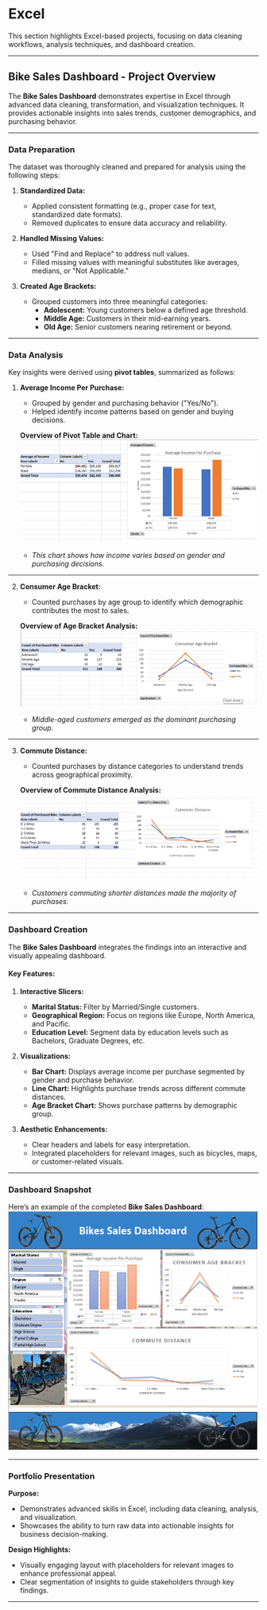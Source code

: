 # **Excel**  
This section highlights Excel-based projects, focusing on data cleaning workflows, analysis techniques, and dashboard creation.

---

## **Bike Sales Dashboard - Project Overview**  
The **Bike Sales Dashboard** demonstrates expertise in Excel through advanced data cleaning, transformation, and visualization techniques. It provides actionable insights into sales trends, customer demographics, and purchasing behavior.

---

### **Data Preparation**
The dataset was thoroughly cleaned and prepared for analysis using the following steps:  

1. **Standardized Data:**  
   - Applied consistent formatting (e.g., proper case for text, standardized date formats).  
   - Removed duplicates to ensure data accuracy and reliability.  

2. **Handled Missing Values:**  
   - Used "Find and Replace" to address null values.  
   - Filled missing values with meaningful substitutes like averages, medians, or "Not Applicable."  

3. **Created Age Brackets:**  
   - Grouped customers into three meaningful categories:
     - **Adolescent:** Young customers below a defined age threshold.  
     - **Middle Age:** Customers in their mid-earning years.  
     - **Old Age:** Senior customers nearing retirement or beyond.  

---

### **Data Analysis**
Key insights were derived using **pivot tables**, summarized as follows:

1. **Average Income Per Purchase:**  
   - Grouped by gender and purchasing behavior ("Yes/No").  
   - Helped identify income patterns based on gender and buying decisions.  

   **Overview of Pivot Table and Chart:**  
   ![Average Income Per Purchase](/Images/das1.png)  

   - *This chart shows how income varies based on gender and purchasing decisions.*
---

2. **Consumer Age Bracket:**  
   - Counted purchases by age group to identify which demographic contributes the most to sales.  

   **Overview of Age Bracket Analysis:**  
   ![Consumer Age Bracket](/Images/das3.png)  

   - *Middle-aged customers emerged as the dominant purchasing group.*
---

3. **Commute Distance:**  
   - Counted purchases by distance categories to understand trends across geographical proximity.  

   **Overview of Commute Distance Analysis:**  
   ![Commute Distance Analysis](/Images/das2.png)

   - *Customers commuting shorter distances made the majority of purchases.* 
---

### **Dashboard Creation**
The **Bike Sales Dashboard** integrates the findings into an interactive and visually appealing dashboard.

#### **Key Features**:
1. **Interactive Slicers:**  
   - **Marital Status:** Filter by Married/Single customers.  
   - **Geographical Region:** Focus on regions like Europe, North America, and Pacific.  
   - **Education Level:** Segment data by education levels such as Bachelors, Graduate Degrees, etc.  

2. **Visualizations:**  
   - **Bar Chart:** Displays average income per purchase segmented by gender and purchase behavior.  
   - **Line Chart:** Highlights purchase trends across different commute distances.  
   - **Age Bracket Chart:** Shows purchase patterns by demographic group.  

3. **Aesthetic Enhancements:**  
   - Clear headers and labels for easy interpretation.  
   - Integrated placeholders for relevant images, such as bicycles, maps, or customer-related visuals.  

---

### **Dashboard Snapshot**
Here’s an example of the completed **Bike Sales Dashboard**:  
![Bike Sales Dashboard](/Images/das.png)  

---

### **Portfolio Presentation**
**Purpose:**  
- Demonstrates advanced skills in Excel, including data cleaning, analysis, and visualization.  
- Showcases the ability to turn raw data into actionable insights for business decision-making.  

**Design Highlights:**  
- Visually engaging layout with placeholders for relevant images to enhance professional appeal.  
- Clear segmentation of insights to guide stakeholders through key findings.  

---

























